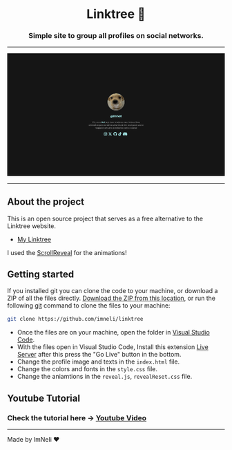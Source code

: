 <h1 align="center">Linktree 🍂</h1>
<h3 align="center">Simple site to group all profiles on social networks.</h3>

---

<p align="center">
  <img alt="screenshot" src="./assets/img/print.png">
</p>

---

## About the project

This is an open source project that serves as a free alternative to the Linktree website.
- [My Linktree](https://links-neli.vercel.app/)

I used the [ScrollReveal](https://scrollrevealjs.org/) for the animations!

## Getting started

If you installed git you can clone the code to your machine, or download a ZIP of all the files directly.
[Download the ZIP from this location](https://github.com/johnggli/linktree/archive/master.zip), or run the following [git](https://git-scm.com/downloads) command to clone the files to your machine:
```bash
git clone https://github.com/imneli/linktree
```
- Once the files are on your machine, open the folder in [Visual Studio Code](https://code.visualstudio.com/).
- With the files open in Visual Studio Code, Install this extension [Live Server](https://marketplace.visualstudio.com/items?itemName=ritwickdey.LiveServer) after this press the "Go Live" button in the bottom.
- Change the profile image and texts in the `index.html` file.
- Change the colors and fonts in the `style.css` file.
- Change the aniamtions in the `reveal.js`, `revealReset.css` file.


## Youtube Tutorial

### Check the tutorial here -> [Youtube Video]()

---

Made by ImNeli ❤️